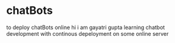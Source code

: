 # chatBots
to deploy chatBots online
hi i am gayatri gupta learning chatbot development with continous depeloyment on some online server
